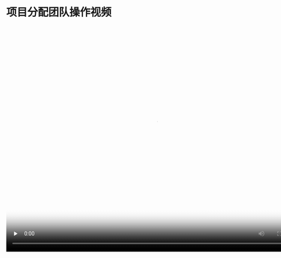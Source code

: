 # 项目分配团队操作视频

<video id="video" width="800" height="600" controls="" preload="none" poster="http://om2bks7xs.bkt.clouddn.com/2017-08-26-Markdown-Advance-Video.jpg">
<source id="mp4" src="http://portal1.proya.com:9090/项目分配团队.mp4" type="video/mp4">
</video>
